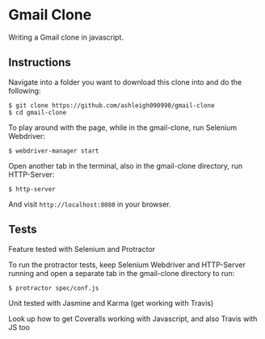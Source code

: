 Gmail Clone
===========

Writing a Gmail clone in javascript.

Instructions
------------
Navigate into a folder you want to download this clone into and do the following:

```
$ git clone https://github.com/ashleigh090990/gmail-clone
$ cd gmail-clone
```

To play around with the page, while in the gmail-clone, run Selenium Webdriver:
```
$ webdriver-manager start
```
Open another tab in the terminal, also in the gmail-clone directory, run HTTP-Server:
```
$ http-server
```
And visit ```http://localhost:8080``` in your browser.




Tests
-----
Feature tested with Selenium and Protractor

To run the protractor tests, keep Selenium Webdriver and HTTP-Server running and open a separate tab in the gmail-clone directory to run:
```
$ protractor spec/conf.js
```




Unit tested with Jasmine and Karma (get working with Travis)


Look up how to get Coveralls working with Javascript, and also Travis with JS too